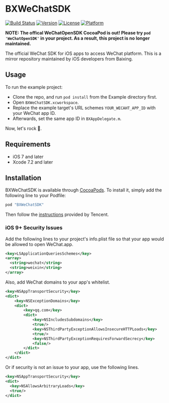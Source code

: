 # BXWeChatSDK

[![Build Status](https://travis-ci.org/iException/BXWeChatSDK.svg?branch=master)](https://travis-ci.org/iException/BXWeChatSDK)
[![Version](https://img.shields.io/cocoapods/v/BXWeChatSDK.svg?style=flat)](http://cocoapods.org/pods/BXWeChatSDK)
[![License](https://img.shields.io/cocoapods/l/BXWeChatSDK.svg?style=flat)](http://cocoapods.org/pods/BXWeChatSDK)
[![Platform](https://img.shields.io/cocoapods/p/BXWeChatSDK.svg?style=flat)](http://cocoapods.org/pods/BXWeChatSDK)

**NOTE: The offical WeChatOpenSDK CocoaPod is out! Please try `pod 'WeChatOpenSDK'` in your project. As a result, this project is no longer maintained.**

The official WeChat SDK for iOS apps to access WeChat platform. This is a mirror repository maintained by iOS developers from Baixing.


## Usage

To run the example project:

* Clone the repo, and run `pod install` from the Example directory first.
* Open `BXWeChatSDK.xcworkspace`.
* Replace the example target's URL schemes `YOUR_WECAHT_APP_ID` with your WeChat app ID.
* Afterwards, set the same app ID in `BXAppDelegate.m`.

Now, let's rock 🚀.


## Requirements

* iOS 7 and later
* Xcode 7.2 and later


## Installation

BXWeChatSDK is available through [CocoaPods](http://cocoapods.org). To install
it, simply add the following line to your Podfile:

``` ruby
pod "BXWeChatSDK"
```

Then follow the [instructions](https://open.weixin.qq.com/cgi-bin/showdocument?action=dir_list&t=resource/res_list&verify=1&id=1417694084&token=&lang=zh_CN)
provided by Tencent.

### iOS 9+ Security Issues

Add the following lines to your project's info.plist file so that your app would be allowed to open WeChat.app.

```xml
<key>LSApplicationQueriesSchemes</key>
<array>
  <string>wechat</string>
  <string>weixin</string>
</array>
```

Also, add WeChat domains to your app's whitelist.

```xml
<key>NSAppTransportSecurity</key>
<dict>
    <key>NSExceptionDomains</key>
    <dict>
        <key>qq.com</key>
        <dict>
            <key>NSIncludesSubdomains</key>
            <true/>
            <key>NSThirdPartyExceptionAllowsInsecureHTTPLoads</key>
            <true/>
            <key>NSThirdPartyExceptionRequiresForwardSecrecy</key>
            <false/>
        </dict>
    </dict>
</dict>
```

Or if security is not an issue to your app, use the following lines.

```xml
<key>NSAppTransportSecurity</key>
<dict>
  <key>NSAllowsArbitraryLoads</key>
  <true/>
</dict>
```
